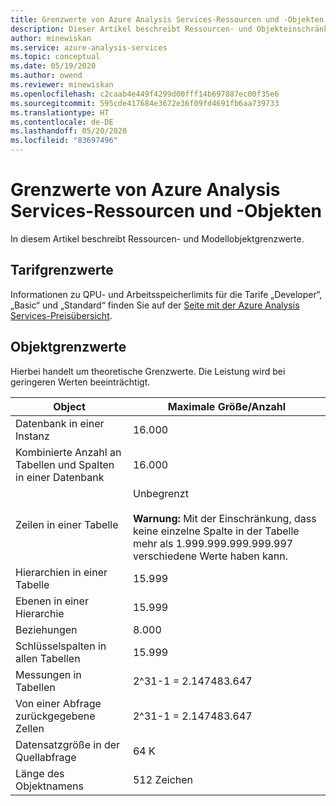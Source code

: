 ```yaml
---
title: Grenzwerte von Azure Analysis Services-Ressourcen und -Objekten | Microsoft-Dokumentation
description: Dieser Artikel beschreibt Ressourcen- und Objekteinschränkungen für einen Azure Analysis Services-Server.
author: minewiskan
ms.service: azure-analysis-services
ms.topic: conceptual
ms.date: 05/19/2020
ms.author: owend
ms.reviewer: minewiskan
ms.openlocfilehash: c2caab4e449f4299d00fff14b697887ec00f35e6
ms.sourcegitcommit: 595cde417684e3672e36f09fd4691fb6aa739733
ms.translationtype: HT
ms.contentlocale: de-DE
ms.lasthandoff: 05/20/2020
ms.locfileid: "83697496"
---
```

# <a name="analysis-services-resource-and-object-limits"></a>Grenzwerte von Azure Analysis Services-Ressourcen und -Objekten

In diesem Artikel beschreibt Ressourcen- und Modellobjektgrenzwerte.

## <a name="tier-limits"></a>Tarifgrenzwerte

Informationen zu QPU- und Arbeitsspeicherlimits für die Tarife „Developer“, „Basic“ und „Standard“ finden Sie auf der [Seite mit der Azure Analysis Services-Preisübersicht](https://azure.microsoft.com/pricing/details/analysis-services/).

## <a name="object-limits"></a>Objektgrenzwerte

Hierbei handelt um theoretische Grenzwerte. Die Leistung wird bei geringeren Werten beeinträchtigt.

|Object|Maximale Größe/Anzahl|  
|------------|----------------------------|  
|Datenbank in einer Instanz|16.000|  
|Kombinierte Anzahl an Tabellen und Spalten in einer Datenbank|16.000|  
|Zeilen in einer Tabelle|Unbegrenzt<br /><br /> **Warnung:** Mit der Einschränkung, dass keine einzelne Spalte in der Tabelle mehr als 1.999.999.999.999.997 verschiedene Werte haben kann.|  
|Hierarchien in einer Tabelle|15.999|  
|Ebenen in einer Hierarchie|15.999|  
|Beziehungen|8\.000|  
|Schlüsselspalten in allen Tabellen|15.999|  
|Messungen in Tabellen|2^31-1 = 2.147483.647|  
|Von einer Abfrage zurückgegebene Zellen|2^31-1 = 2.147483.647|  
|Datensatzgröße in der Quellabfrage|64 K|  
|Länge des Objektnamens|512 Zeichen|  


